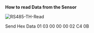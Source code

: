**How to read Data from the Sensor** 

![RS485-TH-Read](https://user-images.githubusercontent.com/4562957/59594871-fb0f1380-90f4-11e9-9797-a5769ea6d738.jpg)

Send Hex Data 01 03 00 00 00 02 C4 0B



